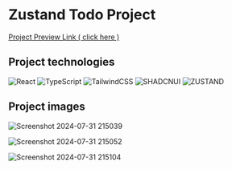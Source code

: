 # Zustand Todo Project 
[Project Preview Link ( click here )](https://zustand-todo-lime.vercel.app)



<h2>Project technologies</h2> 

![React](https://img.shields.io/badge/react-%2320232a.svg?style=for-the-badge&logo=react&logoColor=%2361DAFB)  ![TypeScript](https://img.shields.io/badge/typescript-%23007ACC.svg?style=for-the-badge&logo=typescript&logoColor=white) ![TailwindCSS](https://img.shields.io/badge/tailwindcss-%2338B2AC.svg?style=for-the-badge&logo=tailwind-css&logoColor=white)   ![SHADCNUI](https://img.shields.io/badge/shadcn%20ui-black?style=for-the-badge&logoColor=white) ![ZUSTAND](https://img.shields.io/badge/shadcn%20ui-f5b78b?style=for-the-badge&logoColor=white)
<h2>Project images</h2>


![Screenshot 2024-07-31 215039](https://github.com/user-attachments/assets/602e1358-3066-4e1f-81dd-29ccddd0f380)

![Screenshot 2024-07-31 215052](https://github.com/user-attachments/assets/ade719ad-bdb3-46fe-9387-60ae1bfcf6e0)

![Screenshot 2024-07-31 215104](https://github.com/user-attachments/assets/0a0679d3-948c-460d-ad9c-1934e8683d97)
